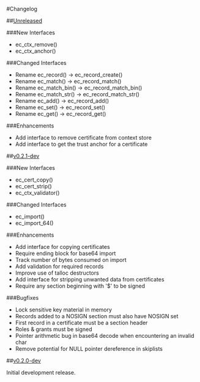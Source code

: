 #Changelog

##[Unreleased](https://github.com/erayd/libec/tree/dev)

###New Interfaces
 * ec_ctx_remove()
 * ec_ctx_anchor()

###Changed Interfaces
 * Rename ec_record() -> ec_record_create()
 * Rename ec_match() -> ec_record_match()
 * Rename ec_match_bin() -> ec_record_match_bin()
 * Rename ec_match_str() -> ec_record_match_str()
 * Rename ec_add() -> ec_record_add()
 * Rename ec_set() -> ec_record_set()
 * Rename ec_get() -> ec_record_get()

###Enhancements
 * Add interface to remove certificate from context store
 * Add interface to get the trust anchor for a certificate

##[v0.2.1-dev](https://github.com/erayd/libec/releases/tag/v0.2.1-dev)

###New Interfaces
 * ec_cert_copy()
 * ec_cert_strip()
 * ec_ctx_validator()


###Changed Interfaces
 * ec_import()
 * ec_import_64()

###Enhancements
 * Add interface for copying certificates
 * Require ending block for base64 import
 * Track number of bytes consumed on import
 * Add validation for required records
 * Improve use of talloc destructors
 * Add interface for stripping unwanted data from certificates
 * Require any section beginning with '$' to be signed

###Bugfixes
 * Lock sensitive key material in memory
 * Records added to a NOSIGN section must also have NOSIGN set
 * First record in a certificate must be a section header
 * Roles & grants must be signed
 * Pointer arithmetic bug in base64 decode when encountering an invalid char
 * Remove potential for NULL pointer dereference in skiplists


##[v0.2.0-dev](https://github.com/erayd/libec/releases/tag/v0.2.0-dev)

Initial development release.

